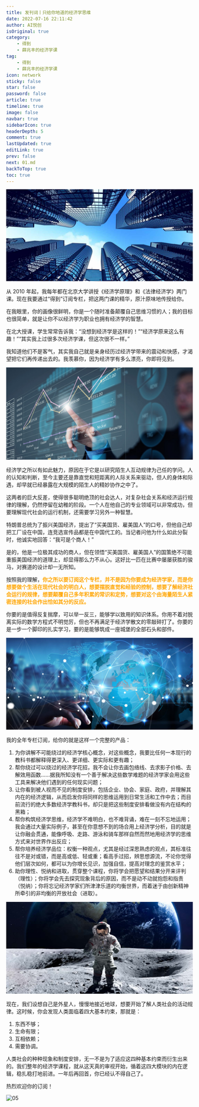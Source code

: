 ```yaml
---
title: 发刊词丨只给你地道的经济学思维
date: 2022-07-16 22:11:42
author: AI悦创
isOriginal: true
category: 
    - 得到
    - 薛兆丰的经济学课
tag:
    - 得到
    - 薛兆丰的经济学课
icon: network
sticky: false
star: false
password: false
article: true
timeline: true
image: false
navbar: true
sidebarIcon: true
headerDepth: 5
comment: true
lastUpdated: true
editLink: true
prev: false
next: 01.md
backToTop: true
toc: true
---
```


![img](./README.assets/01.jpeg)

从 2010 年起，我每年都在北京大学讲授《经济学原理》和《法律经济学》两门课。现在我要通过“得到”订阅专栏，把这两门课的精华，原汁原味地传授给你。

在我眼里，你的画像很鲜明，你是一个随时准备颠覆自己思维习惯的人；我的目标也很简单，就是让你不以经济学为职业也拥有经济学的智慧。

在北大授课，学生常常告诉我：“没想到经济学是这样的！”“经济学原来这么有趣！”“其实我上过很多次经济学课，但这次很不一样。”

我知道他们不是客气，其实我自己就是亲身经历过经济学带来的震动和快感，才渴望把它们再传递出去的。我羡慕你，因为经济学有多么漂亮，你即将见到。

![img](./README.assets/02.png)

经济学之所以有如此魅力，原因在于它是以研究陌生人互动规律为己任的学问。人的认知和判断，至今主要还是靠直觉和短距离的人际关系来驱动，但人的身体和际遇，却早就已经暴露在大规模的陌生人的精妙协作之中了。

这两者的巨大反差，使得很多聪明绝顶的社会达人，对复杂社会关系和经济运行规律的理解，仍然停留在幼稚的阶段。一个人在他自己的专业领域可以非常成功，但要理解现代社会的运行机制，还需要学习另外一种智慧。

特朗普总统为了振兴美国经济，提出了“买美国货、雇美国人”的口号，但他自己却把工厂设在中国，连竞选宣传品都是在中国代工的。当记者问他为什么如此分裂时，他诚实地回答：“我可是个商人！”

是的，他是一位极其成功的商人，但在领悟“买美国货、雇美国人”的国策绝不可能重振美国经济的道理上，却显得那么力不从心。这好比一匹在比赛中屡屡获胜的骏马，对赛道的设计却一无所知。

按照我的理解，**<font color="orange">你之所以要订阅这个专栏，并不是因为你要成为经济学家，而是你想要做个生活在现代社会的明白人，想要摆脱直觉和经验的控制，想要了解经济社会运行的规律，想要颠覆自己多年积累的常识和定势，想要对这个由海量陌生人紧密连接的社会作出恰如其分的反应。</font>**

你要的是值得反复揣摩，可以举一反三，能够学以致用的知识体系。你用不着对脱离实际的数学方程式不明觉厉，但也不再满足于经济学散文的零敲碎打了。你要的是一步一个脚印的扎实学习，要的是能够筑成一座城堡的全部石头和部件。

![03](./README.assets/03.png)

我的全年专栏订阅，给你的就是这样一个完整的产品：

1. 为你讲解不可能绕过的经济学核心概念，对这些概念，我要比任何一本现行的教科书都解释得更深入、更详细、更实际和更有趣； 
2. 帮你绕过可以绕过的经济学花招，我不会让你去画包络线、去求影子价格、去解效用函数……据我所知没有一个善于解决这些数学难题的经济学家会用这些工具来解决他们遇到的任何现实问题； 
3. 让你看到被人视而不见的制度安排，包括企业、协会、家庭、政府，并理解其内在的经济逻辑，从而启发你将同样的思维运用到日常生活和工作中去；而目前流行的绝大多数经济学教科书，却只是把这些制度安排看做没有内在结构的黑箱； 
4. 帮你构筑经济学思维，经济学不难明白，也不难背诵，难在一刻不忘地运用；我会通过大量实际例子，甚至在你意想不到的场合用上经济学分析，目的就是让你融会贯通，能像呼吸、走路、游泳和骑车那样自然而然地用经济学的思维方式来对世界作出反应； 
5. 帮你培养经济学品位：权衡一种观点，尤其是经过深思熟虑的观点，其标准往往不是对或错，而是高或低、轻或重；看高手过招，辨思想源流，不论你觉得他们层次如何，都可以为你增长见识，加强自信，提高对理念的鉴赏水平；  
6. 助你理性、悦纳和进取，贯穿整个课程，你将学会把愿望和结果分开来评判（理性）；你将学会先去探究现象背后的原因，而不是动不动就抱怨和指责（悦纳）；你将忘记经济学家们所津津乐道的均衡世界，而着迷于由创新精神所牵引的非均衡的开放社会（进取）。 

![04](./README.assets/04.png)

现在，我们设想自己是外星人，慢慢地接近地球，想要开始了解人类社会的活动规律。这时候，你会发现人类面临着四大基本约束，那就是：

1. 东西不够； 
2. 生命有限； 
3. 互相依赖； 
4. 需要协调。 

人类社会的种种现象和制度安排，无一不是为了适应这四种基本约束而衍生出来的。我们整年的经济学课程，就从这天真的审视开始，循着这四大模块的内在逻辑，稳扎稳打地前进。一年后再回首，你已经认不得自己了。

热烈欢迎你的订阅！

![05](./README.assets/05.png)

